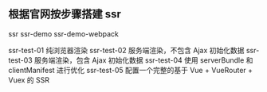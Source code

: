 ## 根据官网按步骤搭建 ssr

ssr
ssr-demo
ssr-demo-webpack

ssr-test-01 纯浏览器渲染
ssr-test-02 服务端渲染，不包含 Ajax 初始化数据
ssr-test-03 服务端渲染，包含 Ajax 初始化数据
ssr-test-04 使用 serverBundle 和 clientManifest 进行优化
ssr-test-05 配置一个完整的基于 Vue + VueRouter + Vuex 的 SSR
